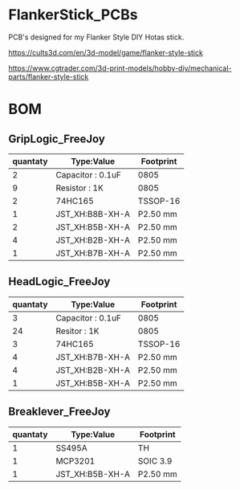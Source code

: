 # FlankerStick_PCBs
 
PCB's designed for my Flanker Style DIY Hotas stick.

https://cults3d.com/en/3d-model/game/flanker-style-stick

https://www.cgtrader.com/3d-print-models/hobby-diy/mechanical-parts/flanker-style-stick

# BOM
## GripLogic_FreeJoy
|quantaty | Type:Value      |Footprint|
|---------|-----------------|---------|
|2        |Capacitor : 0.1uF|0805     |
|9        |Resistor  : 1K   |0805     |
|2        |74HC165          |TSSOP-16 |
|1        |JST_XH:B8B-XH-A  |P2.50 mm |
|2        |JST_XH:B5B-XH-A  |P2.50 mm |
|4        |JST_XH:B2B-XH-A  |P2.50 mm |
|1        |JST_XH:B7B-XH-A  |P2.50 mm |

## HeadLogic_FreeJoy
|quantaty | Type:Value      |Footprint|
|---------|-----------------|---------|
|3        |Capacitor : 0.1uF|0805     |
|24       |Resitor   : 1K   |0805     |
|3        |74HC165          |TSSOP-16 |
|4        |JST_XH:B7B-XH-A  |P2.50 mm |
|4        |JST_XH:B2B-XH-A  |P2.50 mm |
|1        |JST_XH:B5B-XH-A  |P2.50 mm |

## Breaklever_FreeJoy
|quantaty | Type:Value      |Footprint|
|---------|-----------------|---------|
|1        |SS495A           |TH       |
|1        |MCP3201          |SOIC 3.9 |
|1        |JST_XH:B5B-XH-A  |P2.50 mm |
